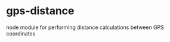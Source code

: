 gps-distance
============

node module for performing distance calculations between GPS coordinates
